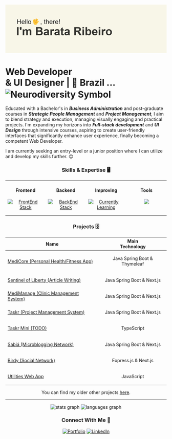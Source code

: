 ![banner](https://github.com/Barata-Ribeiro/Barata-Ribeiro/blob/main/header.png)

# Web Developer <br/> & UI Designer | 📍 Brazil ... <img src="https://upload.wikimedia.org/wikipedia/commons/thumb/4/4e/Pastel_Neurodiversity_Symbol.png/1200px-Pastel_Neurodiversity_Symbol.png" align="center" height="12" width="26" alt="Neurodiversity Symbol">

Educated with a Bachelor's in ***Business Administration*** and post-graduate courses in ***Strategic People Management*** and ***Project Management***, I aim to blend strategy and execution, managing visually engaging and practical projects. I'm expanding my horizons into ***Full-stack development*** and ***UI Design*** through intensive courses, aspiring to create user-friendly interfaces that significantly enhance user experience, finally becoming a competent Web Developer.

I am currently seeking an entry-level or a junior position where I can utilize and develop my skills further. 😊


<div align="center">

### Skills & Expertise 🖥️

<table border="0"><tr>
<td valign="top" width="25%">
<h4 align="center">Frontend</h4>
<p align="center">
    <a href="https://skillicons.dev">
        <img src="https://skillicons.dev/icons?i=html,css,tailwind,typescript,nextjs,angular&perline=2" alt="FrontEnd Stack">
    </a>
</p>
</td>

<td valign="top" width="25%">
<h4 align="center">Backend</h4>
<p align="center">
    <a href="https://skillicons.dev">
        <img src="https://skillicons.dev/icons?i=nodejs,express,java,spring&perline=2" alt="BackEnd Stack">
    </a>
</p>
</td>

<td valign="top" width="25%">
<h4 align="center">Improving</h4>
<p align="center">
    <a href="https://skillicons.dev">
        <img src="https://skillicons.dev/icons?i=spring,postgres,mysql&perline=2" alt="Currently Learning">
    </a>
</p>
</td>

<td valign="top" width="25%">
  <h4 align="center">Tools</h4>
  <p align="center">
  <a href="https://skillicons.dev">
    <img src="https://skillicons.dev/icons?i=ps,figma,idea,vscode,arch,git&perline=2" />
  </a>
</p></td></tr></table>
</div>

<div align="center">
    
### Projects 🗄️
    
| Name | Main <br/> Technology |
| ------------ | ---------- |
| [MediCore (Personal Health/Fitness App)](https://github.com/Barata-Ribeiro/MediCore) | <p align="center">Java Spring Boot & Thymeleaf</p> | 
| [Sentinel of Liberty (Article Writing)](https://github.com/Barata-Ribeiro/SentinelOfLiberty) | <p align="center">Java Spring Boot & Next.js</p> | 
| [MediManage (Clinic Management System)](https://github.com/Barata-Ribeiro/mediManage/) | <p align="center">Java Spring Boot & Next.js</p> | 
| [Taskr (Project Management System)](https://github.com/Barata-Ribeiro/Taskr/) | <p align="center">Java Spring Boot & Next.js</p> | 
| [Taskr Mini (TODO)](https://github.com/Barata-Ribeiro/taskr_mini/) | <p align="center">TypeScript</p> | 
| [Sabiá (Microblogging Network)](https://github.com/Barata-Ribeiro/sabia) | <p align="center">Java Spring Boot & Next.js</p> |
| [Birdy (Social Network)](https://github.com/Barata-Ribeiro/Birdy) | <p align="center">Express.js & Next.js</p> |
| [Utilities Web App](https://github.com/Barata-Ribeiro/utilities_webapp) | <p align="center">JavaScript</p> |

<p align="center">You can find my older other projects <a href="https://github.com/Barata-Ribeiro?tab=repositories" target="_blank" rel="noreferrer noopener">here</a>.</p>

</div>

---
<div align="center">
  <img src="https://github-readme-stats-lp6p5vogl-barataribeiros-projects.vercel.app/api?hide_title=true&hide_rank=false&show_icons=true&include_all_commits=true&count_private=true&disable_animations=false&theme=swift&locale=en&hide_border=true&username=Barata-Ribeiro" height="150" alt="stats graph" decoding="async" loading="lazy" />
  <img src="https://github-readme-stats-lp6p5vogl-barataribeiros-projects.vercel.app/api/top-langs?locale=en&hide_title=false&layout=compact&card_width=320&langs_count=5&theme=swift&hide_border=true&username=Barata-Ribeiro" height="150" alt="languages graph" decoding="async" loading="lazy" />

  ### Connect With Me 🤝

[![Portfolio](https://img.shields.io/badge/Portfolio-%23000000.svg?style=for-the-badge&logo=firefox&logoColor=#FF7139)](https://barataribeiro.com/) [![LinkedIn](https://img.shields.io/badge/linkedin-%230077B5.svg?style=for-the-badge&logo=linkedin&logoColor=white)](https://www.linkedin.com/in/barataribeiro/)
</div>

